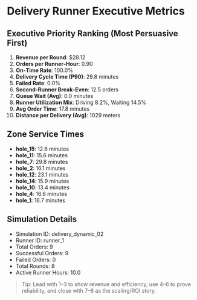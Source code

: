 # Delivery Runner Executive Metrics

## Executive Priority Ranking (Most Persuasive First)
1. **Revenue per Round**: $28.12
2. **Orders per Runner‑Hour**: 0.90
3. **On‑Time Rate**: 100.0%
4. **Delivery Cycle Time (P90)**: 29.8 minutes
5. **Failed Rate**: 0.0%
6. **Second‑Runner Break‑Even**: 12.5 orders
7. **Queue Wait (Avg)**: 0.0 minutes
8. **Runner Utilization Mix**: Driving 8.2%, Waiting 14.5%
9. **Avg Order Time**: 17.8 minutes
10. **Distance per Delivery (Avg)**: 1029 meters

## Zone Service Times
- **hole_15**: 12.6 minutes
- **hole_11**: 15.6 minutes
- **hole_7**: 29.8 minutes
- **hole_2**: 16.1 minutes
- **hole_12**: 23.1 minutes
- **hole_14**: 15.9 minutes
- **hole_10**: 13.4 minutes
- **hole_4**: 16.6 minutes
- **hole_1**: 16.7 minutes


## Simulation Details
- Simulation ID: delivery_dynamic_02
- Runner ID: runner_1
- Total Orders: 9
- Successful Orders: 9
- Failed Orders: 0
- Total Rounds: 8
- Active Runner Hours: 10.0

> Tip: Lead with 1–3 to show revenue and efficiency, use 4–6 to prove reliability, and close with 7–8 as the scaling/ROI story.
